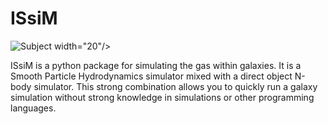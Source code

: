 # ISsiM

![Subject width="20"/>](https://github.com/dannytalk/ISsiM/assets/114359435/b6155dc4-dbc4-481e-99bb-dcf3c36e7caa)


ISsiM is a python package for simulating the gas within galaxies. It is a Smooth Particle Hydrodynamics simulator mixed with a direct object N-body simulator. This strong combination allows you to quickly run a galaxy simulation without strong knowledge in simulations or other programming languages. 
